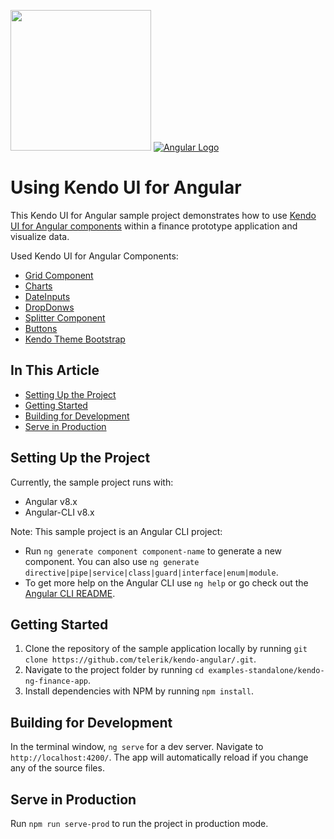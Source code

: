 [<img src="./logo-kendo.png" width="225" />](https://www.telerik.com/kendo-angular-ui/) [![Angular Logo](./logo-angular.jpg)](https://angular.io/)

# Using Kendo UI for Angular

This Kendo UI for Angular sample project demonstrates how to use [Kendo UI for Angular components](https://www.telerik.com/kendo-angular-ui/components) within a finance prototype application and visualize data.

Used Kendo UI for Angular Components:
 - [Grid Component](https://www.telerik.com/kendo-angular-ui/components/grid/)
 - [Charts](https://www.telerik.com/kendo-angular-ui/components/charts/)
 - [DateInputs](https://www.telerik.com/kendo-angular-ui/components/dateinputs/)
 - [DropDonws](https://www.telerik.com/kendo-angular-ui/components/dropdowns/)
 - [Splitter Component](https://www.telerik.com/kendo-angular-ui/components/layout/splitter/)
 - [Buttons](https://www.telerik.com/kendo-angular-ui/components/buttons/button/)
 - [Kendo Theme Bootstrap](https://www.telerik.com/kendo-angular-ui/components/styling/theme-bootstrap/)

## In This Article

* [Setting Up the Project](#setting-up-the-project)
* [Getting Started](#getting-started)
* [Building for Development](building-for-development)
* [Serve in Production](serve-in-production)

## Setting Up the Project

Currently, the sample project runs with:
- Angular v8.x
- Angular-CLI v8.x

Note: This sample project is an Angular CLI project:
 - Run `ng generate component component-name` to generate a new component. You can also use `ng generate directive|pipe|service|class|guard|interface|enum|module`.
 - To get more help on the Angular CLI use `ng help` or go check out the [Angular CLI README](https://github.com/angular/angular-cli/blob/master/README.md).


## Getting Started

1. Clone the repository of the sample application locally by running `git clone https://github.com/telerik/kendo-angular/.git`.
1. Navigate to the project folder by running `cd examples-standalone/kendo-ng-finance-app`.
1. Install dependencies with NPM by running `npm install`.


## Building for Development

In the terminal window, `ng serve` for a dev server. Navigate to `http://localhost:4200/`. The app will automatically reload if you change any of the source files.

## Serve in Production

Run `npm run serve-prod` to run the project in production mode.
